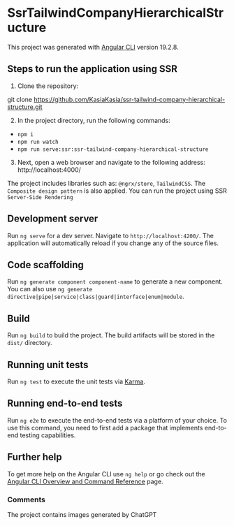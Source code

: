# SsrTailwindCompanyHierarchicalStructure

This project was generated with [Angular CLI](https://github.com/angular/angular-cli) version 19.2.8.

## Steps to run the application using SSR

1. Clone the repository:

git clone https://github.com/KasiaKasia/ssr-tailwind-company-hierarchical-structure.git

2. In the project directory, run the following commands:

- `npm i`
- `npm run watch`
- `npm run serve:ssr:ssr-tailwind-company-hierarchical-structure`

3. Next, open a web browser and navigate to the following address: http://localhost:4000/


The project includes libraries such as: `@ngrx/store`, `TailwindCSS`. The `Composite design pattern` is also applied. You can run the project using SSR `Server-Side Rendering`

## Development server

Run `ng serve` for a dev server. Navigate to `http://localhost:4200/`. The application will automatically reload if you change any of the source files.

## Code scaffolding

Run `ng generate component component-name` to generate a new component. You can also use `ng generate directive|pipe|service|class|guard|interface|enum|module`.

## Build

Run `ng build` to build the project. The build artifacts will be stored in the `dist/` directory.

## Running unit tests

Run `ng test` to execute the unit tests via [Karma](https://karma-runner.github.io).

## Running end-to-end tests

Run `ng e2e` to execute the end-to-end tests via a platform of your choice. To use this command, you need to first add a package that implements end-to-end testing capabilities.

## Further help

To get more help on the Angular CLI use `ng help` or go check out the [Angular CLI Overview and Command Reference](https://angular.io/cli) page.

### Comments
The project contains images generated by ChatGPT